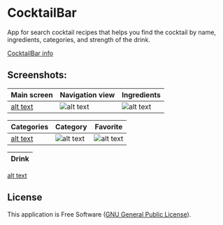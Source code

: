 # CocktailBar
App for search cocktail recipes that helps you find the cocktail by name, ingredients, categories, and strength of the drink.

 [CocktailBar info](https://docs.google.com/document/d/15A-MlNlAgQv6tyvChwAs0fHJObsz1eCB31eNCCzGgQI/edit?usp=sharing)

## Screenshots:
Main screen | Navigation view | Ingredients
-------------|----------------- | -------------
[alt text](screenshots/main_screen.jpg)  | ![alt text](screenshots/navigation_view.jpg) | ![alt text](screenshots/ingredients.jpg)

Categories | Category | Favorite
-------------|----------------- | -------------
[alt text](screenshots/categories.jpg)  | ![alt text](screenshots/category.jpg) | ![alt text](screenshots/favorite.jpg)

Drink |
-------------|
[alt text](screenshots/drink.jpg)

## License
This application is Free Software ([GNU General Public License](https://www.gnu.org/licenses/gpl.html)).
